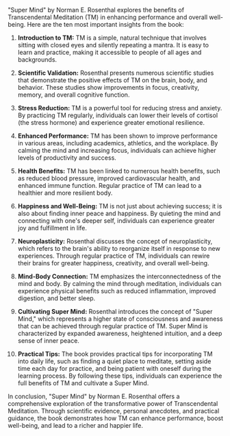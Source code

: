 "Super Mind" by Norman E. Rosenthal explores the benefits of Transcendental Meditation (TM) in enhancing performance and overall well-being. Here are the ten most important insights from the book:

1. **Introduction to TM:** TM is a simple, natural technique that involves sitting with closed eyes and silently repeating a mantra. It is easy to learn and practice, making it accessible to people of all ages and backgrounds.

2. **Scientific Validation:** Rosenthal presents numerous scientific studies that demonstrate the positive effects of TM on the brain, body, and behavior. These studies show improvements in focus, creativity, memory, and overall cognitive function.

3. **Stress Reduction:** TM is a powerful tool for reducing stress and anxiety. By practicing TM regularly, individuals can lower their levels of cortisol (the stress hormone) and experience greater emotional resilience.

4. **Enhanced Performance:** TM has been shown to improve performance in various areas, including academics, athletics, and the workplace. By calming the mind and increasing focus, individuals can achieve higher levels of productivity and success.

5. **Health Benefits:** TM has been linked to numerous health benefits, such as reduced blood pressure, improved cardiovascular health, and enhanced immune function. Regular practice of TM can lead to a healthier and more resilient body.

6. **Happiness and Well-Being:** TM is not just about achieving success; it is also about finding inner peace and happiness. By quieting the mind and connecting with one's deeper self, individuals can experience greater joy and fulfillment in life.

7. **Neuroplasticity:** Rosenthal discusses the concept of neuroplasticity, which refers to the brain's ability to reorganize itself in response to new experiences. Through regular practice of TM, individuals can rewire their brains for greater happiness, creativity, and overall well-being.

8. **Mind-Body Connection:** TM emphasizes the interconnectedness of the mind and body. By calming the mind through meditation, individuals can experience physical benefits such as reduced inflammation, improved digestion, and better sleep.

9. **Cultivating Super Mind:** Rosenthal introduces the concept of "Super Mind," which represents a higher state of consciousness and awareness that can be achieved through regular practice of TM. Super Mind is characterized by expanded awareness, heightened intuition, and a deep sense of inner peace.

10. **Practical Tips:** The book provides practical tips for incorporating TM into daily life, such as finding a quiet place to meditate, setting aside time each day for practice, and being patient with oneself during the learning process. By following these tips, individuals can experience the full benefits of TM and cultivate a Super Mind.

In conclusion, "Super Mind" by Norman E. Rosenthal offers a comprehensive exploration of the transformative power of Transcendental Meditation. Through scientific evidence, personal anecdotes, and practical guidance, the book demonstrates how TM can enhance performance, boost well-being, and lead to a richer and happier life.